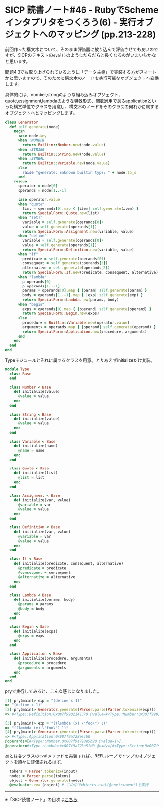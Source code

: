 SICP 読書ノート#46 - RubyでSchemeインタプリタをつくろう(6) - 実行オブジェクトへのマッピング (pp.213-228)
======================================

前回作った構文木について、そのまま評価器に放り込んで評価させても良いのですが、SICPのテキストの```eval()```のようにだらだらと長くなるのがいまいちかなと思います。

問題4.3でも取り上げられているように「データ主導」で実装する方がスマートかと思いますので、そのために構文木のノードを実行可能なオブジェクトへ変換します。

具体的には、number,stringのような組み込みオブジェクト、quote,assignment,lambdaのような特殊形式、関数適用であるapplicationといった構文単位でクラスを用意し、構文木のノードをそのクラスの何れかに属するオブジェクトへとマッピングします。

```ruby
class Generator
  def self.generate(node)
    begin
      case node.key
      when :NUMBER
        return Builtin::Number.new(node.value)
      when :STRING
        return Builtin::String.new(node.value)
      when :SYMBOL
        return Builtin::Variable.new(node.value)
      else
        raise "generate: unknown builtin type; " + node.to_s
      end
    rescue
      operator = node[0]
      operands = node[1..-1]

      case operator.value
      when "quote"
        list = operands[0].map { |item| self.generate(item) }
        return SpecialForm::Quote.new(list)
      when "set!"
        variable = self.generate(operands[0])
        value = self.generate(operands[1])
        return SpecialForm::Assignment.new(variable, value)
      when "define"
        variable = self.generate(operands[0])
        value = self.generate(operands[1])
        return SpecialForm::Definition.new(variable, value)
      when "if"
        predicate = self.generate(operands[0])
        consequent = self.generate(operands[1])
        alternative = self.generate(operands[2])
        return SpecialForm::If.new(predicate, consequent, alternative)
      when "lambda"
        p operands[0]
        p operands[1..-1]
        params = operands[0].map { |param| self.generate(param) }
        body = operands[1..-1].map { |exp| self.generate(exp) }
        return SpecialForm::Lambda.new(params, body)
      when "begin"
        exps = operands[0].map { |operand| self.generate(operand) }
        return SpecialForm::Begin.new(exps)
      else
        procedure = Builtin::Variable.new(operator.value)
        arguments = operands.map { |operand| self.generate(operand) }
        return SpecialForm::Application.new(procedure, arguments)
      end
    end        
  end
end
```

Typeモジュールとそれに属するクラスを用意。とりあえずinitializeだけ実装。

```ruby
module Type
  class Base
  end

  class Number < Base
    def initialize(value)
      @value = value
    end
  end

  class String < Base
    def initialize(value)
      @value = value
    end
  end

  class Variable < Base
    def initialize(name)
      @name = name
    end
  end

  class Quote < Base
    def initialize(list)
      @list = list
    end
  end

  class Assignment < Base
    def initialize(var, value)
      @variable = var
      @value = value
    end
  end

  class Definition < Base
    def initialize(var, value)
      @variable = var
      @value = value
    end
  end

  class If < Base
    def initialize(predicate, consequent, alternative)
      @predicate = predicate
      @consequent = consequent
      @alternative = alternative
    end
  end

  class Lambda < Base
    def initialize(params, body)
      @params = params
      @body = body
    end
  end

  class Begin < Base
    def initialize(exps)
      @exps = exps
    end
  end

  class Application < Base
    def initialize(procedure, arguments)
      @procedure = procedure
      @arguments = arguments
    end
  end
end
```

pryで実行してみると、こんな感じになりました。

```ruby
[1] pry(main)> exp = "(define x 1)"
=> "(define x 1)"
[2] pry(main)> Generator.generate(Parser.parse(Parser.tokenize(exp)))
=> #<Type::Definition:0x007f9902141070 @value=#<Type::Number:0x007f9902140cd8 @value=1>, @variable=#<Type::Variable:0x007f9902140e90 @name="x">>

[3] pry(main)> exp = "((lambda (x) \"foo\") 1)"
=> "((lambda (x) \"foo\") 1)"
[4] pry(main)> Generator.generate(Parser.parse(Parser.tokenize(exp)))
=> #<Type::Application:0x007f9a728e5cb0
@operands=[#<Type::Number:0x007f9a728e5b98 @value=1>],
@operator=#<Type::Lambda:0x007f9a728e5fd0 @body=[#<Type::String:0x007f9a728e5d50 @value="foo">], @params=[#<Type::Variable:0x007f9a728e5f30 @name="x">]>>
```

あとは各クラスのevalメソッドを実装すれば、REPLループでトップのオブジェクトを順々に評価されるはず。

```ruby
  tokens = Parser.tokenize(input)
  nodes = Parser.parse(tokens)
  object = Generator.generate(nodes)
  @evaluator.eval(object) # この中でobjects.eval(@environment)を実行
```

--------------------------------

※「SICP読書ノート」の目次は[こちら](/entry/sicp/index)


<script type="text/x-mathjax-config">
  MathJax.Hub.Config({ tex2jax: { inlineMath: [['$','$'], ["\\(","\\)"]] } });
</script>
<script type="text/javascript"
  src="http://cdn.mathjax.org/mathjax/latest/MathJax.js?config=TeX-AMS_HTML">
</script>
<meta http-equiv="X-UA-Compatible" CONTENT="IE=EmulateIE7" />

